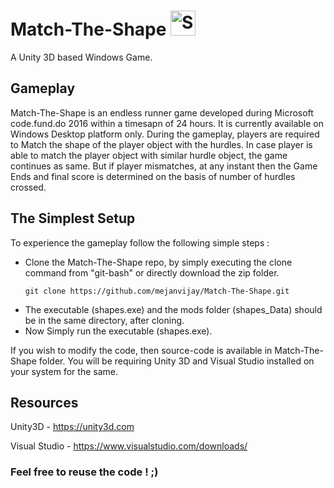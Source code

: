 # Match-The-Shape <img src="http://i.imgur.com/Cj4rMrS.gif" height="40" alt="Swimming Octocat" title="Games on GitHub">
  A Unity 3D based Windows Game.
 
## Gameplay 
  Match-The-Shape is an endless runner game developed during Microsoft code.fund.do 2016 within a timesapn of 24 hours. It is
  currently available on Windows Desktop platform only. During the gameplay, players are required to Match the shape of the player
  object with the hurdles. In case player is able to match the player object with similar hurdle object, the game continues as
  same. But if player mismatches, at any instant then the Game Ends and final score is determined on the basis of number of
  hurdles crossed.
  
## The Simplest Setup
   To experience the gameplay follow the following simple steps :
   
   * Clone the Match-The-Shape repo, by simply executing the clone command from "git-bash" or directly download the zip folder. 
      ```
      git clone https://github.com/mejanvijay/Match-The-Shape.git
      ```
   * The executable (shapes.exe) and the mods folder (shapes_Data) should be in the same directory, after cloning.
   * Now Simply run the executable (shapes.exe).
   
If you wish to modify the code, then source-code is available in Match-The-Shape folder. You will be requiring Unity 3D
and Visual Studio installed on your system for the same.

## Resources
  Unity3D - https://unity3d.com
  
  Visual Studio - https://www.visualstudio.com/downloads/
  
### Feel free to reuse the code ! ;)  

